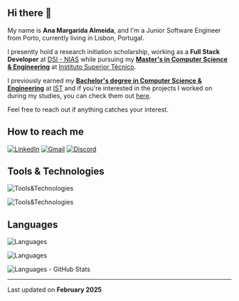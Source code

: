 ## Hi there 👋

My name is **Ana Margarida Almeida**, and I'm a Junior Software Engineer from Porto, currently living in Lisbon, Portugal.

I presently hold a research initiation scholarship, working as a **Full Stack Developer** at [DSI - NIAS](https://si.tecnico.ulisboa.pt/en/os-servicos-de-informatica/organizacao/#NIAS_link) while pursuing my **[Master's in Computer Science & Engineering](https://tecnico.ulisboa.pt/en/education/courses/masters-programmes/computer-science-and-engineering/)** at [Instituto Superior Técnico](https://tecnico.ulisboa.pt).

I previously earned my **[Bachelor's degree in Computer Science & Engineering](https://tecnico.ulisboa.pt/en/education/courses/undergraduate-programmes/computer-science-and-engineering/)** at [IST](https://tecnico.ulisboa.pt) and if you're interested in the projects I worked on during my studies, you can check them out [here](./leic.md).

Feel free to reach out if anything catches your interest.

## How to reach me

[![LinkedIn](https://skillicons.dev/icons?i=linkedin)](https://www.linkedin.com/in/ana-mc-almeida/)
[![Gmail](https://skillicons.dev/icons?i=gmail)](mailto:ana.margarida2004@gmail.com)
[![Discord](https://skillicons.dev/icons?i=discord)](https://discordapp.com/users/ana_mc_almeida)


## Tools & Technologies

![Tools&Technologies](https://skillicons.dev/icons?i=git,docker,nodejs,vue,mongodb,postman,jest)

![Tools&Technologies](https://skillicons.dev/icons?i=elasticsearch,figma,azure,babel,bootstrap,flutter,dotnet,npm,pinia,vite,cypress,maven,postgres,threejs,d3)

## Languages

![Languages](https://skillicons.dev/icons?i=javascript,java,python,mysql,html,css,scss)

![Languages](https://skillicons.dev/icons?i=cs,md,c,cpp,sqlite,php,r)

![Languages - GitHub Stats](https://github-readme-stats.vercel.app/api/top-langs/?username=ana-mc-almeida&count_private=true&langs_count=10&layout=compact&theme=dark)

---

Last updated on **February 2025**